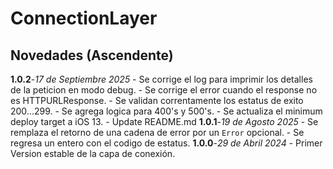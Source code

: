 # ConnectionLayer

## Novedades (Ascendente)
**1.0.2**-*17 de Septiembre 2025*
    - Se corrige el log para imprimir los detalles de la peticion en modo debug.
    - Se corrige el error cuando el response no es HTTPURLResponse.
    - Se validan correntamente los estatus de exito 200...299.
    - Se agrega logica para 400's y 500's.
    - Se actualiza el minimum deploy target a iOS 13.
    - Update README.md
**1.0.1**-*19 de Agosto 2025*
    - Se remplaza el retorno de una cadena de error por un `Error` opcional.
    - Se regresa un entero con el codigo de estatus.
**1.0.0**-*29 de Abril 2024*
    - Primer Version estable de la capa de conexión.
